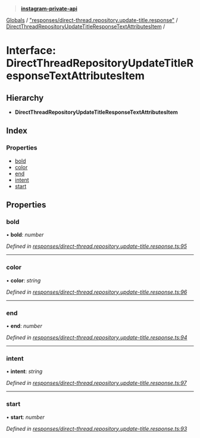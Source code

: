 > **[instagram-private-api](../README.md)**

[Globals](../README.md) / ["responses/direct-thread.repository.update-title.response"](../modules/_responses_direct_thread_repository_update_title_response_.md) / [DirectThreadRepositoryUpdateTitleResponseTextAttributesItem](_responses_direct_thread_repository_update_title_response_.directthreadrepositoryupdatetitleresponsetextattributesitem.md) /

# Interface: DirectThreadRepositoryUpdateTitleResponseTextAttributesItem

## Hierarchy

* **DirectThreadRepositoryUpdateTitleResponseTextAttributesItem**

## Index

### Properties

* [bold](_responses_direct_thread_repository_update_title_response_.directthreadrepositoryupdatetitleresponsetextattributesitem.md#bold)
* [color](_responses_direct_thread_repository_update_title_response_.directthreadrepositoryupdatetitleresponsetextattributesitem.md#color)
* [end](_responses_direct_thread_repository_update_title_response_.directthreadrepositoryupdatetitleresponsetextattributesitem.md#end)
* [intent](_responses_direct_thread_repository_update_title_response_.directthreadrepositoryupdatetitleresponsetextattributesitem.md#intent)
* [start](_responses_direct_thread_repository_update_title_response_.directthreadrepositoryupdatetitleresponsetextattributesitem.md#start)

## Properties

###  bold

• **bold**: *number*

*Defined in [responses/direct-thread.repository.update-title.response.ts:95](https://github.com/dilame/instagram-private-api/blob/e9c516c/src/responses/direct-thread.repository.update-title.response.ts#L95)*

___

###  color

• **color**: *string*

*Defined in [responses/direct-thread.repository.update-title.response.ts:96](https://github.com/dilame/instagram-private-api/blob/e9c516c/src/responses/direct-thread.repository.update-title.response.ts#L96)*

___

###  end

• **end**: *number*

*Defined in [responses/direct-thread.repository.update-title.response.ts:94](https://github.com/dilame/instagram-private-api/blob/e9c516c/src/responses/direct-thread.repository.update-title.response.ts#L94)*

___

###  intent

• **intent**: *string*

*Defined in [responses/direct-thread.repository.update-title.response.ts:97](https://github.com/dilame/instagram-private-api/blob/e9c516c/src/responses/direct-thread.repository.update-title.response.ts#L97)*

___

###  start

• **start**: *number*

*Defined in [responses/direct-thread.repository.update-title.response.ts:93](https://github.com/dilame/instagram-private-api/blob/e9c516c/src/responses/direct-thread.repository.update-title.response.ts#L93)*